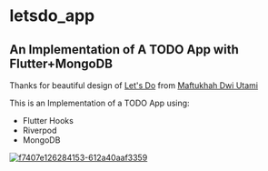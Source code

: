 # letsdo_app

## An Implementation of A TODO App with Flutter+MongoDB

Thanks for beautiful design of [Let's Do](https://www.behance.net/gallery/126284153/Lets-Do-App-To-Do-List/modules/716844007 "Let's Do") from [Maftukhah Dwi Utami](https://www.behance.net/maftukhahdu "Maftukhah Dwi Utami")

This is an Implementation of a TODO App using:
- Flutter Hooks
- Riverpod
- MongoDB

<a href="https://ibb.co/kQMMwdd"><img src="https://i.ibb.co/86XXfhh/f7407e126284153-612a40aaf3359.png" alt="f7407e126284153-612a40aaf3359" border="0" /></a>
